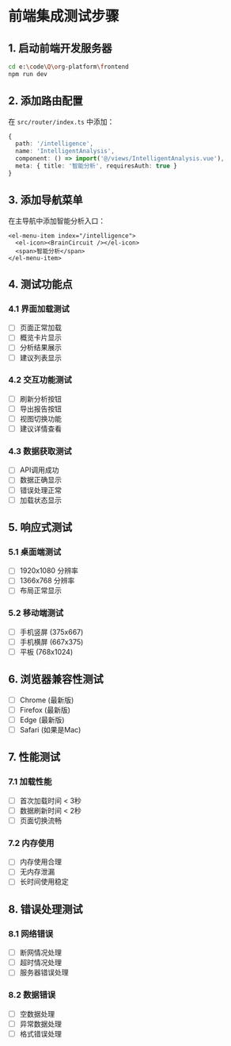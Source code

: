# 前端集成测试步骤

## 1. 启动前端开发服务器

```bash
cd e:\code\Q\org-platform\frontend
npm run dev
```

## 2. 添加路由配置

在 `src/router/index.ts` 中添加：

```typescript
{
  path: '/intelligence',
  name: 'IntelligentAnalysis',
  component: () => import('@/views/IntelligentAnalysis.vue'),
  meta: { title: '智能分析', requiresAuth: true }
}
```

## 3. 添加导航菜单

在主导航中添加智能分析入口：

```vue
<el-menu-item index="/intelligence">
  <el-icon><BrainCircuit /></el-icon>
  <span>智能分析</span>
</el-menu-item>
```

## 4. 测试功能点

### 4.1 界面加载测试
- [ ] 页面正常加载
- [ ] 概览卡片显示
- [ ] 分析结果展示
- [ ] 建议列表显示

### 4.2 交互功能测试
- [ ] 刷新分析按钮
- [ ] 导出报告按钮
- [ ] 视图切换功能
- [ ] 建议详情查看

### 4.3 数据获取测试
- [ ] API调用成功
- [ ] 数据正确显示
- [ ] 错误处理正常
- [ ] 加载状态显示

## 5. 响应式测试

### 5.1 桌面端测试
- [ ] 1920x1080 分辨率
- [ ] 1366x768 分辨率
- [ ] 布局正常显示

### 5.2 移动端测试
- [ ] 手机竖屏 (375x667)
- [ ] 手机横屏 (667x375)
- [ ] 平板 (768x1024)

## 6. 浏览器兼容性测试

- [ ] Chrome (最新版)
- [ ] Firefox (最新版)
- [ ] Edge (最新版)
- [ ] Safari (如果是Mac)

## 7. 性能测试

### 7.1 加载性能
- [ ] 首次加载时间 < 3秒
- [ ] 数据刷新时间 < 2秒
- [ ] 页面切换流畅

### 7.2 内存使用
- [ ] 内存使用合理
- [ ] 无内存泄漏
- [ ] 长时间使用稳定

## 8. 错误处理测试

### 8.1 网络错误
- [ ] 断网情况处理
- [ ] 超时情况处理
- [ ] 服务器错误处理

### 8.2 数据错误
- [ ] 空数据处理
- [ ] 异常数据处理
- [ ] 格式错误处理
